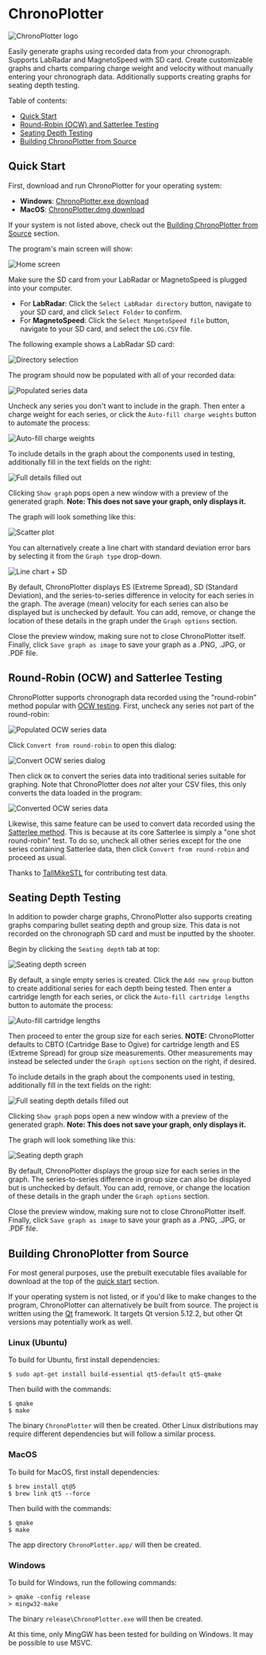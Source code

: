 # ChronoPlotter

![ChronoPlotter logo](https://github.com/mncoppola/ChronoPlotter/blob/main/images/logo.png?raw=true)

Easily generate graphs using recorded data from your chronograph. Supports LabRadar and MagnetoSpeed with SD card. Create customizable graphs and charts comparing charge weight and velocity without manually entering your chronograph data. Additionally supports creating graphs for seating depth testing.

Table of contents:
* [Quick Start](#quick-start)
* [Round-Robin (OCW) and Satterlee Testing](#round-robin-ocw-and-satterlee-testing)
* [Seating Depth Testing](#seating-depth-testing)
* [Building ChronoPlotter from Source](#building-chronoplotter-from-source)

## Quick Start

First, download and run ChronoPlotter for your operating system:

* **Windows**: [ChronoPlotter.exe download](https://github.com/mncoppola/ChronoPlotter/releases/latest/download/ChronoPlotter.exe)
* **MacOS**: [ChronoPlotter.dmg download](https://github.com/mncoppola/ChronoPlotter/releases/latest/download/ChronoPlotter.dmg)

If your system is not listed above, check out the [Building ChronoPlotter from Source](#building-chronoplotter-from-source) section.

The program's main screen will show:

![Home screen](https://github.com/mncoppola/ChronoPlotter/blob/main/images/1.png?raw=true)

Make sure the SD card from your LabRadar or MagnetoSpeed is plugged into your computer.

* For **LabRadar**: Click the `Select LabRadar directory` button, navigate to your SD card, and click `Select Folder` to confirm.
* For **MagnetoSpeed**: Click the `Select MangetoSpeed file` button, navigate to your SD card, and select the `LOG.CSV` file.

The following example shows a LabRadar SD card:

![Directory selection](https://github.com/mncoppola/ChronoPlotter/blob/main/images/2.png?raw=true)

The program should now be populated with all of your recorded data:

![Populated series data](https://github.com/mncoppola/ChronoPlotter/blob/main/images/3.png?raw=true)

Uncheck any series you don't want to include in the graph. Then enter a charge weight for each series, or click the `Auto-fill charge weights` button to automate the process:

![Auto-fill charge weights](https://github.com/mncoppola/ChronoPlotter/blob/main/images/4.png?raw=true)

To include details in the graph about the components used in testing, additionally fill in the text fields on the right:

![Full details filled out](https://github.com/mncoppola/ChronoPlotter/blob/main/images/5.png?raw=true)

Clicking `Show graph` pops open a new window with a preview of the generated graph. **Note: This does not save your graph, only displays it.**

The graph will look something like this:

![Scatter plot](https://github.com/mncoppola/ChronoPlotter/blob/main/images/scatter.png?raw=true)

You can alternatively create a line chart with standard deviation error bars by selecting it from the `Graph type` drop-down.

![Line chart + SD](https://github.com/mncoppola/ChronoPlotter/blob/main/images/line.png?raw=true)

By default, ChronoPlotter displays ES (Extreme Spread), SD (Standard Deviation), and the series-to-series difference in velocity for each series in the graph. The average (mean) velocity for each series can also be displayed but is unchecked by default. You can add, remove, or change the location of these details in the graph under the `Graph options` section.

Close the preview window, making sure not to close ChronoPlotter itself. Finally, click `Save graph as image` to save your graph as a .PNG, .JPG, or .PDF file.

## Round-Robin (OCW) and Satterlee Testing

ChronoPlotter supports chronograph data recorded using the "round-robin" method popular with [OCW testing](http://www.ocwreloading.com/). First, uncheck any series not part of the round-robin:

![Populated OCW series data](https://github.com/mncoppola/ChronoPlotter/blob/main/images/ocw_1.png?raw=true)

Click `Convert from round-robin` to open this dialog:

![Convert OCW series dialog](https://github.com/mncoppola/ChronoPlotter/blob/main/images/ocw_2.png?raw=true)

Then click `OK` to convert the series data into traditional series suitable for graphing. Note that ChronoPlotter does *not* alter your CSV files, this only converts the data loaded in the program:

![Converted OCW series data](https://github.com/mncoppola/ChronoPlotter/blob/main/images/ocw_3.png?raw=true)

Likewise, this same feature can be used to convert data recorded using the [Satterlee method](http://www.65guys.com/10-round-load-development-ladder-test/). This is because at its core Satterlee is simply a "one shot round-robin" test. To do so, uncheck all other series except for the one series containing Satterlee data, then click `Convert from round-robin` and proceed as usual.

Thanks to [TallMikeSTL](https://www.reddit.com/user/TallMikeSTL) for contributing test data.

## Seating Depth Testing

In addition to powder charge graphs, ChronoPlotter also supports creating graphs comparing bullet seating depth and group size. This data is not recorded on the chronograph SD card and must be inputted by the shooter.

Begin by clicking the `Seating depth` tab at top:

![Seating depth screen](https://github.com/mncoppola/ChronoPlotter/blob/main/images/seating_1.png?raw=true)

By default, a single empty series is created. Click the `Add new group` button to create additional series for each depth being tested. Then enter a cartridge length for each series, or click the `Auto-fill cartridge lengths` button to automate the process:

![Auto-fill cartridge lengths](https://github.com/mncoppola/ChronoPlotter/blob/main/images/seating_2.png?raw=true)

Then proceed to enter the group size for each series. **NOTE:** ChronoPlotter defaults to CBTO (Cartridge Base to Ogive) for cartridge length and ES (Extreme Spread) for group size measurements. Other measurements may instead be selected under the `Graph options` section on the right, if desired.

To include details in the graph about the components used in testing, additionally fill in the text fields on the right:

![Full seating depth details filled out](https://github.com/mncoppola/ChronoPlotter/blob/main/images/seating_3.png?raw=true)

Clicking `Show graph` pops open a new window with a preview of the generated graph. **Note: This does not save your graph, only displays it.**

The graph will look something like this:

![Seating depth graph](https://github.com/mncoppola/ChronoPlotter/blob/main/images/seating_graph.png?raw=true)

By default, ChronoPlotter displays the group size for each series in the graph. The series-to-series difference in group size can also be displayed but is unchecked by default. You can add, remove, or change the location of these details in the graph under the `Graph options` section.

Close the preview window, making sure not to close ChronoPlotter itself. Finally, click `Save graph as image` to save your graph as a .PNG, .JPG, or .PDF file.

## Building ChronoPlotter from Source

For most general purposes, use the prebuilt executable files available for download at the top of the [quick start](#quick-start) section.

If your operating system is not listed, or if you'd like to make changes to the program, ChronoPlotter can alternatively be built from source. The project is written using the [Qt](https://www.qt.io/) framework. It targets Qt version 5.12.2, but other Qt versions may potentially work as well.

### Linux (Ubuntu)

To build for Ubuntu, first install dependencies:

```
$ sudo apt-get install build-essential qt5-default qt5-qmake
```

Then build with the commands:

```
$ qmake
$ make
```

The binary `ChronoPlotter` will then be created. Other Linux distributions may require different dependencies but will follow a similar process.

### MacOS

To build for MacOS, first install dependencies:

```
$ brew install qt@5
$ brew link qt5 --force
```

Then build with the commands:

```
$ qmake
$ make
```

The app directory `ChronoPlotter.app/` will then be created.

### Windows

To build for Windows, run the following commands:

```
> qmake -config release
> mingw32-make
```

The binary `release\ChronoPlotter.exe` will then be created.

At this time, only MingGW has been tested for building on Windows. It may be possible to use MSVC.
